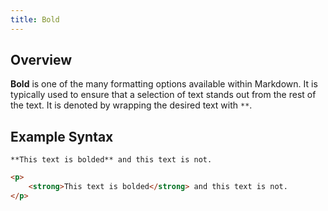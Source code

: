 ```yaml
---
title: Bold
---
```


## Overview

**Bold** is one of the many formatting options available within Markdown. It is typically used to ensure that a selection of text stands out from the rest of the text. It is denoted by wrapping the desired text with `**`.

## Example Syntax

```text
**This text is bolded** and this text is not.
```

```html
<p>
    <strong>This text is bolded</strong> and this text is not.
</p>
```